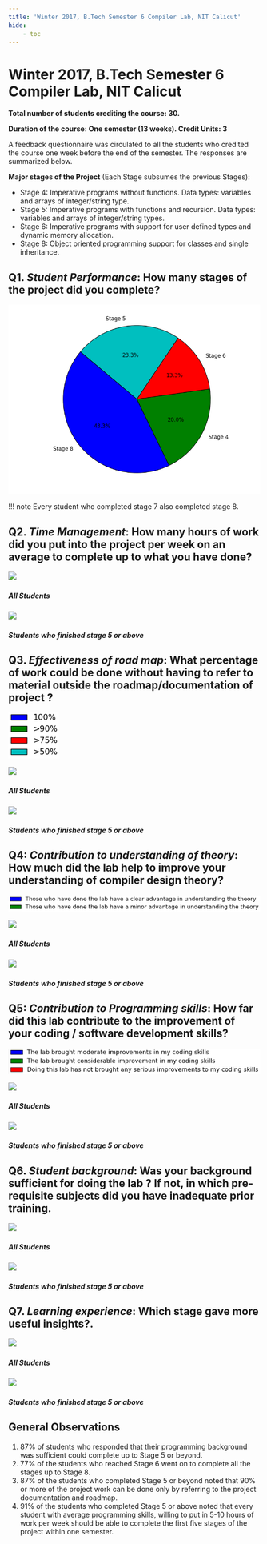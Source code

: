 ```yaml
---
title: 'Winter 2017, B.Tech Semester 6 Compiler Lab, NIT Calicut'
hide:
    - toc
---
```


# Winter 2017, B.Tech Semester 6 Compiler Lab, NIT Calicut

**Total number of students crediting the course: 30.**  

**Duration of the course: One semester (13 weeks). Credit Units: 3**  
  
A feedback questionnaire was circulated to all the students who credited the course one week before the end of the semester. The responses are summarized below.

**Major stages of the Project** (Each Stage subsumes the previous Stages):

* Stage 4: Imperative programs without functions. Data types: variables and arrays of integer/string type.
* Stage 5: Imperative programs with functions and recursion. Data types: variables and arrays of integer/string types.
* Stage 6: Imperative programs with support for user defined types and dynamic memory allocation.
* Stage 8: Object oriented programming support for classes and single inheritance.

## Q1. _Student Performance_: How many stages of the project did you complete?

![charts](../img/final_charts/1.png)

!!! note
    Every student who completed stage 7 also completed stage 8.
  
## Q2. _Time Management_: How many hours of work did you put into the project per week on an average to complete up to what you have done?

<div class="two-col">
    <div>
        <img src="../../img/final_charts/2-8.png">
        <h5>All Students</h5>
    </div>
    <div>
        <img src="../../img/final_charts/2-4.png">
        <h5>Students who finished stage 5 or above</h5>
    </div>
</div>

## Q3. _Effectiveness of road map_: What percentage of work could be done without having to refer to material outside the roadmap/documentation of project ?

![charts](../img/final_charts/11-4-1.png)

<div class="two-col">
    <div>
        <img src="../../img/final_charts/11-8.png">
        <h5>All Students</h5>
    </div>
    <div>
        <img src="../../img/final_charts/11-4.png">
        <h5>Students who finished stage 5 or above</h5>
    </div>
</div>

## Q4: _Contribution to understanding of theory_: How much did the lab help to improve your understanding of compiler design theory?

![charts](../img/final_charts/12-4-1.png)

<div class="two-col">
    <div>
        <img src="../../img/final_charts/12-8.png">
        <h5>All Students</h5>
    </div>
    <div>
        <img src="../../img/final_charts/12-4.png">
        <h5>Students who finished stage 5 or above</h5>
    </div>
</div>

## Q5: _Contribution to Programming skills_: How far did this lab contribute to the improvement of your coding / software development skills?

![charts](../img/final_charts/14-4-1.png)

<div class="two-col">
    <div>
        <img src="../../img/final_charts/14-8.png">
        <h5>All Students</h5>
    </div>
    <div>
        <img src="../../img/final_charts/14-4.png">
        <h5>Students who finished stage 5 or above</h5>
    </div>
</div>

## Q6. _Student background_: Was your background sufficient for doing the lab ? If not, in which pre-requisite subjects did you have inadequate prior training.

<div class="two-col">
    <div>
        <img src="../../img/final_charts/7-8.png">
        <h5>All Students</h5>
    </div>
    <div>
        <img src="../../img/final_charts/7-4.png">
        <h5>Students who finished stage 5 or above</h5>
    </div>
</div>

## Q7. _Learning experience_: Which stage gave more useful insights?.

<div class="two-col">
    <div>
        <img src="../../img/final_charts/6-8.png">
        <h5>All Students</h5>
    </div>
    <div>
        <img src="../../img/final_charts/6-4.png">
        <h5>Students who finished stage 5 or above</h5>
    </div>
</div>

## General Observations

1. 87% of students who responded that their programming background was sufficient could complete up to Stage 5 or beyond.
2. 77% of the students who reached Stage 6 went on to complete all the stages up to Stage 8.
3. 87% of the students who completed Stage 5 or beyond noted that 90% or more of the project work can be done only by referring to the project documentation and roadmap.
4. 91% of the students who completed Stage 5 or above noted that every student with average programming skills,
    willing to put in 5-10 hours of work per week should be able to complete the first five stages of the project within one semester.
